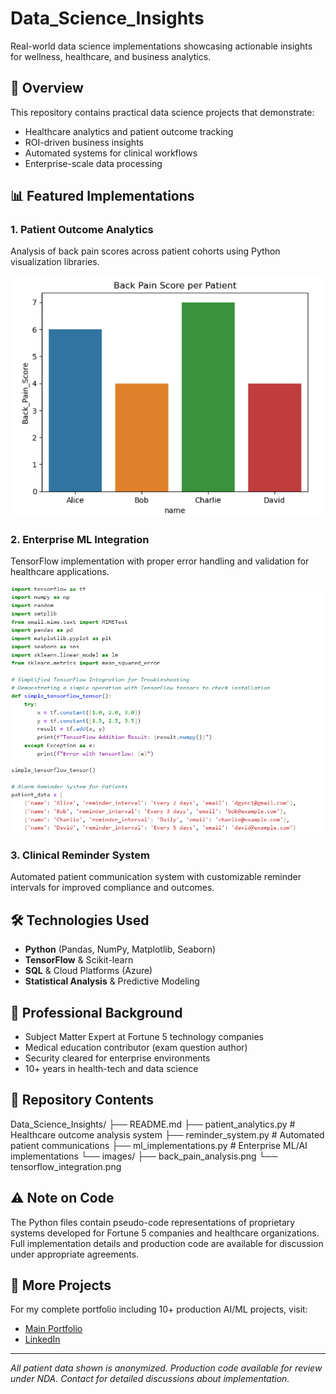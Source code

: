 # Data_Science_Insights

Real-world data science implementations showcasing actionable insights for wellness, healthcare, and business analytics.

## 🎯 Overview

This repository contains practical data science projects that demonstrate:
- Healthcare analytics and patient outcome tracking
- ROI-driven business insights
- Automated systems for clinical workflows
- Enterprise-scale data processing

## 📊 Featured Implementations

### 1. Patient Outcome Analytics
Analysis of back pain scores across patient cohorts using Python visualization libraries.

![Back Pain Score Analysis](./images/back_pain_analysis.png)

### 2. Enterprise ML Integration
TensorFlow implementation with proper error handling and validation for healthcare applications.

![TensorFlow Implementation](./images/tensorflow_integration.png)

### 3. Clinical Reminder System
Automated patient communication system with customizable reminder intervals for improved compliance and outcomes.

## 🛠️ Technologies Used
- **Python** (Pandas, NumPy, Matplotlib, Seaborn)
- **TensorFlow** & Scikit-learn
- **SQL** & Cloud Platforms (Azure)
- **Statistical Analysis** & Predictive Modeling

## 🏢 Professional Background
- Subject Matter Expert at Fortune 5 technology companies
- Medical education contributor (exam question author)
- Security cleared for enterprise environments
- 10+ years in health-tech and data science

## 📁 Repository Contents

Data_Science_Insights/
├── README.md
├── patient_analytics.py      # Healthcare outcome analysis system
├── reminder_system.py        # Automated patient communications
├── ml_implementations.py     # Enterprise ML/AI implementations
└── images/
├── back_pain_analysis.png
└── tensorflow_integration.png

## ⚠️ Note on Code
The Python files contain pseudo-code representations of proprietary systems developed for Fortune 5 companies and healthcare organizations. Full implementation details and production code are available for discussion under appropriate agreements.

## 🔗 More Projects
For my complete portfolio including 10+ production AI/ML projects, visit:
- [Main Portfolio](https://dgsc23.github.io/data-science-health-ai-portfolio/)
- [LinkedIn](https://www.linkedin.com/in/david-gramling-phd)
---

*All patient data shown is anonymized. Production code available for review under NDA. Contact for detailed discussions about implementation.*
